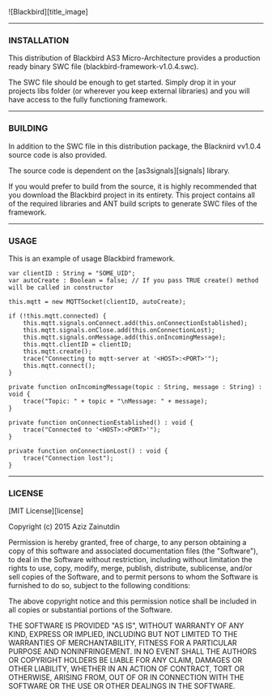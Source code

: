 ![Blackbird][title_image]

---
### INSTALLATION

This distribution of Blackbird AS3 Micro-Architecture provides a production ready binary SWC file (blackbird-framework-v1.0.4.swc).

The SWC file should be enough to get started. Simply drop it in your projects libs folder (or wherever you keep external libraries) and you will have access to the fully functioning framework. 

---
### BUILDING

In addition to the SWC file in this distribution package, the Blacknird vv1.0.4 source code is also provided.

The source code is dependent on the [as3signals][signals] library.

If you would prefer to build from the source, it is highly recommended that you download the Blackbird project in its entirety. This project contains all of the required libraries and ANT build scripts to generate SWC files of the framework.

---
### USAGE
This is an example of usage Blackbird framework.
```as3
var clientID : String = "SOME_UID";
var autoCreate : Boolean = false; // If you pass TRUE create() method will be called in constructor

this.mqtt = new MQTTSocket(clientID, autoCreate);

if (!this.mqtt.connected) {
	this.mqtt.signals.onConnect.add(this.onConnectionEstablished);
	this.mqtt.signals.onClose.add(this.onConnectionLost);
	this.mqtt.signals.onMessage.add(this.onIncomingMessage);
	this.mqtt.clientID = clientID;
	this.mqtt.create();
	trace("Connecting to mqtt-server at '<HOST>:<PORT>'");
	this.mqtt.connect();
}

private function onIncomingMessage(topic : String, message : String) : void {
	trace("Topic: " + topic + "\nMessage: " + message);
}

private function onConnectionEstablished() : void {
	trace("Connected to '<HOST>:<PORT>'");
}

private function onConnectionLost() : void {
	trace("Connection lost");
}
```

---
### LICENSE

[MIT License][license]

Copyright (c) 2015 Aziz Zainutdin

Permission is hereby granted, free of charge, to any person obtaining a copy
of this software and associated documentation files (the "Software"), to deal
in the Software without restriction, including without limitation the rights
to use, copy, modify, merge, publish, distribute, sublicense, and/or sell
copies of the Software, and to permit persons to whom the Software is
furnished to do so, subject to the following conditions:

The above copyright notice and this permission notice shall be included in all
copies or substantial portions of the Software.

THE SOFTWARE IS PROVIDED "AS IS", WITHOUT WARRANTY OF ANY KIND, EXPRESS OR
IMPLIED, INCLUDING BUT NOT LIMITED TO THE WARRANTIES OF MERCHANTABILITY,
FITNESS FOR A PARTICULAR PURPOSE AND NONINFRINGEMENT. IN NO EVENT SHALL THE
AUTHORS OR COPYRIGHT HOLDERS BE LIABLE FOR ANY CLAIM, DAMAGES OR OTHER
LIABILITY, WHETHER IN AN ACTION OF CONTRACT, TORT OR OTHERWISE, ARISING FROM,
OUT OF OR IN CONNECTION WITH THE SOFTWARE OR THE USE OR OTHER DEALINGS IN THE
SOFTWARE.
